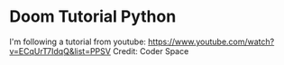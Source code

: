 # Doom Tutorial Python

I'm following a tutorial from youtube: https://www.youtube.com/watch?v=ECqUrT7IdqQ&list=PPSV
Credit: Coder Space